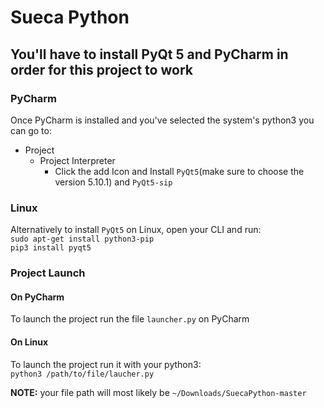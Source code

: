 # Sueca Python

## You'll have to install PyQt 5 and PyCharm in order for this project to work

### PyCharm
Once PyCharm is installed and you've selected the system's python3 you can go to:
* Project
  * Project Interpreter
    * Click the add Icon and Install `PyQt5`(make sure to choose the version 5.10.1) and `PyQt5-sip`

### Linux
Alternatively to install `PyQt5` on Linux, open your CLI and run:  
`sudo apt-get install python3-pip`  
`pip3 install pyqt5`

### Project Launch
#### On PyCharm
To launch the project run the file `launcher.py` on PyCharm

#### On Linux
To launch the project run it with your python3:  
`python3 /path/to/file/laucher.py`

**NOTE:** your file path will most likely be `~/Downloads/SuecaPython-master`
